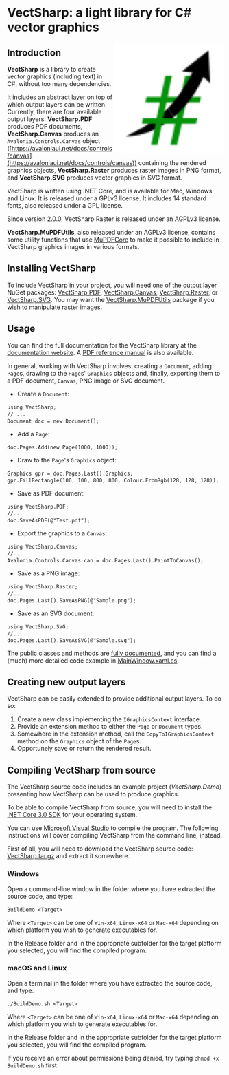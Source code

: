 

# VectSharp: a light library for C# vector graphics

<img src="icon.svg" width="256" align="right">

## Introduction
**VectSharp** is a library to create vector graphics (including text) in C#, without too many dependencies.

It includes an abstract layer on top of which output layers can be written. Currently, there are four available output layers: **VectSharp.PDF** produces PDF documents, **VectSharp.Canvas** produces an `Avalonia.Controls.Canvas` object ([https://avaloniaui.net/docs/controls/canvas](https://avaloniaui.net/docs/controls/canvas)) containing the rendered graphics objects, **VectSharp.Raster** produces raster images in PNG format, and **VectSharp.SVG** produces vector graphics in SVG format.

VectSharp is written using .NET Core, and is available for Mac, Windows and Linux. It is released under a GPLv3 license. It includes 14 standard fonts, also released under a GPL license.

Since version 2.0.0, VectSharp.Raster is released under an AGPLv3 license.

**VectSharp.MuPDFUtils**, also released under an AGPLv3 license, contains some utility functions that use [MuPDFCore]() to make it possible to include in VectSharp graphics images in various formats.

## Installing VectSharp
To include VectSharp in your project, you will need one of the output layer NuGet packages: [VectSharp.PDF](https://www.nuget.org/packages/VectSharp.PDF/), [VectSharp.Canvas](https://www.nuget.org/packages/VectSharp.Canvas/), [VectSharp.Raster](https://www.nuget.org/packages/VectSharp.Raster/), or [VectSharp.SVG](https://www.nuget.org/packages/VectSharp.SVG/). You may want the [VectSharp.MuPDFUtils](https://www.nuget.org/packages/VectSharp.MuPDFUtils/) package if you wish to manipulate raster images.

## Usage
You can find the full documentation for the VectSharp library at the [documentation website](https://arklumpus.github.io/VectSharp). A [PDF reference manual](https://arklumpus.github.io/VectSharp/VectSharp.pdf) is also available.

In general, working with VectSharp involves: creating a `Document`, adding `Page`s, drawing to the `Page`s' `Graphics` objects and, finally, exporting them to a PDF document, `Canvas`, PNG image or SVG document.

* Create a `Document`:
```Csharp
using VectSharp;
// ...
Document doc = new Document();
```
* Add a `Page`:
```Csharp
doc.Pages.Add(new Page(1000, 1000));
``` 
* Draw to the `Page`'s `Graphics` object:
```Csharp
Graphics gpr = doc.Pages.Last().Graphics;
gpr.FillRectangle(100, 100, 800, 800, Colour.FromRgb(128, 128, 128));
``` 
* Save as PDF document:
```Csharp
using VectSharp.PDF;
//...
doc.SaveAsPDF(@"Test.pdf");
``` 
* Export the graphics to a `Canvas`:
```Csharp
using VectSharp.Canvas;
//...
Avalonia.Controls.Canvas can = doc.Pages.Last().PaintToCanvas();
``` 
* Save as a PNG image:
```Csharp
using VectSharp.Raster;
//...
doc.Pages.Last().SaveAsPNG(@"Sample.png");
``` 
* Save as an SVG document:
```Csharp
using VectSharp.SVG;
//...
doc.Pages.Last().SaveAsSVG(@"Sample.svg");
``` 
The public classes and methods are [fully documented](https://arklumpus.github.io/VectSharp), and you can find a (much) more detailed code example in [MainWindow.xaml.cs](https://github.com/arklumpus/VectSharp/blob/master/VectSharp.Demo/MainWindow.xaml.cs).

## Creating new output layers

VectSharp can be easily extended to provide additional output layers. To do so:
1. Create a new class implementing the `IGraphicsContext` interface.
2. Provide an extension method to either the `Page` or `Document` types.
3. Somewhere in the extension method, call the `CopyToIGraphicsContext` method on the `Graphics` object of the `Page`s.
4. Opportunely save or return the rendered result.

## Compiling VectSharp from source

The VectSharp source code includes an example project (*VectSharp.Demo*) presenting how VectSharp can be used to produce graphics.

To be able to compile VectSharp from source, you will need to install the [.NET Core 3.0 SDK](https://dotnet.microsoft.com/download/dotnet-core/3.0) for your operating system.

You can use [Microsoft Visual Studio](https://visualstudio.microsoft.com/it/vs/) to compile the program. The following instructions will cover compiling VectSharp from the command line, instead.

First of all, you will need to download the VectSharp source code: [VectSharp.tar.gz](https://github.com/arklumpus/VectSharp/archive/v1.5.0.tar.gz) and extract it somewhere.

### Windows
Open a command-line window in the folder where you have extracted the source code, and type:

	BuildDemo <Target>

Where `<Target>` can be one of `Win-x64`, `Linux-x64` or `Mac-x64` depending on which platform you wish to generate executables for.

In the Release folder and in the appropriate subfolder for the target platform you selected, you will find the compiled program.

### macOS and Linux
Open a terminal in the folder where you have extracted the source code, and type:

	./BuildDemo.sh <Target>

Where `<Target>` can be one of `Win-x64`, `Linux-x64` or `Mac-x64` depending on which platform you wish to generate executables for.

In the Release folder and in the appropriate subfolder for the target platform you selected, you will find the compiled program.

If you receive an error about permissions being denied, try typing `chmod +x BuildDemo.sh` first.
